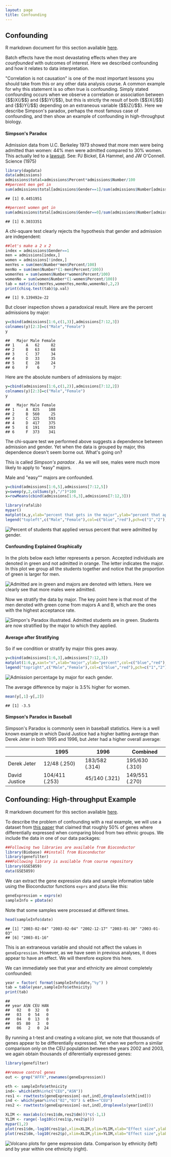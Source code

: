 ```yaml
---
layout: page
title: Confounding
---
```




## Confounding

R markdown document for this section available [here](https://github.com/genomicsclass/labs/tree/master/course3/confounding.Rmd).

Batch effects have the most devastating effects when they are _counfounded_ with outcomes of interest. Here we described confounding and how it relates to data interpretation.

"Correlation is not causation" is one of the most important lessons you should take from this or any other data analysis course. A common example for why this statement is so often true is confounding. Simply stated confounding occurs when we observe a correlation or association between {$$}X{/$$} and {$$}Y{/$$}, but  this is strictly the result of both {$$}X{/$$} and {$$}Y{/$$} depending on an extraneous variable {$$}Z{/$$}. Here we describe Simpson's paradox, perhaps the most famous case of confounding, and then show an example of confounding in high-throughput biology.

#### Simpson's Paradox

Admission data from U.C. Berkeley 1973 showed that more men were being admitted than women: 44% men were admitted compared to 30% women. This actually led to a [lawsuit](http://en.wikipedia.org/wiki/Simpson%27s_paradox#Berkeley_gender_bias_case). See: PJ Bickel, EA Hammel, and JW O'Connell. Science (1975)



```r
library(dagdata)
data(admissions)
admissions$total=admissions$Percent*admissions$Number/100
##percent men get in
sum(admissions$total[admissions$Gender==1]/sum(admissions$Number[admissions$Gender==1]))
```

```
## [1] 0.4451951
```

```r
##percent women get in
sum(admissions$total[admissions$Gender==0]/sum(admissions$Number[admissions$Gender==0]))
```

```
## [1] 0.3033351
```

A chi-square test clearly rejects the hypothesis that gender and admission are independent:

```r
##let's make a 2 x 2
index = admissions$Gender==1
men = admissions[index,]
women = admissions[!index,]
menYes = sum(men$Number*men$Percent/100)
menNo = sum(men$Number*(1-men$Percent/100))
womenYes = sum(women$Number*women$Percent/100)
womenNo = sum(women$Number*(1-women$Percent/100))
tab = matrix(c(menYes,womenYes,menNo,womenNo),2,2)
print(chisq.test(tab)$p.val)
```

```
## [1] 9.139492e-22
```

But closer inspection shows a paradoxical result. Here are the percent admissions by major:

```r
y=cbind(admissions[1:6,c(1,3)],admissions[7:12,3])
colnames(y)[2:3]=c("Male","Female")
y
```

```
##   Major Male Female
## 1     A   62     82
## 2     B   63     68
## 3     C   37     34
## 4     D   33     35
## 5     E   28     24
## 6     F    6      7
```


Here are the absolute numbers of admissions by major:

```r
y=cbind(admissions[1:6,c(1,2)],admissions[7:12,2])
colnames(y)[2:3]=c("Male","Female")
y
```

```
##   Major Male Female
## 1     A  825    108
## 2     B  560     25
## 3     C  325    593
## 4     D  417    375
## 5     E  191    393
## 6     F  373    341
```

The chi-square test we performed above suggests a dependence between admission and gender. Yet when the data is grouped by major, this dependence doesn't seem borne out.  What's going on? 

This is called _Simpson's paradox_ .
As we will see, males were much more likely to apply to "easy" majors. 

Male and "easy"" majors are confounded. 

```r
y=cbind(admissions[1:6,5],admissions[7:12,5])
y=sweep(y,2,colSums(y),"/")*100
x=rowMeans(cbind(admissions[1:6,3],admissions[7:12,3]))

library(rafalib)
mypar()
matplot(x,y,xlab="percent that gets in the major",ylab="percent that applies to major",col=c("blue","red"),cex=1.5)
legend("topleft",c("Male","Female"),col=c("blue","red"),pch=c("1","2"),box.lty=0)
```

![Percent of students that applied versus percent that were admitted by gender.](images/R/confounding-tmp-hard_major_confounding-1.png) 


#### Confounding Explained Graphically


In the plots below each letter represents a person. Accepted individuals are denoted in green and not admitted in orange. The letter indicates the major. In this plot we group all the students together and notice that the proportion of green is larger for men.


![Admitted are in green and majors are denoted with letters. Here we clearly see that more males were admitted.](images/R/confounding-tmp-simpsons_paradox_illustration-1.png) 

Now we stratify the data by major. The key point here is that most of the men denoted with green come from majors A and B, which are the ones with the highest acceptance rate. 


![Simpon's Paradox illustrated. Admitted students are in green. Students are now stratified by the major to which they applied.](images/R/confounding-tmp-simpsons_paradox_illustration2-1.png) 

#### Average after Stratifying

So if we condition or stratify by major this goes away. 

```r
y=cbind(admissions[1:6,3],admissions[7:12,3])
matplot(1:6,y,xaxt="n",xlab="major",ylab="percent",col=c("blue","red"),cex=1.5)
legend("topright",c("Male","Female"),col=c("blue","red"),pch=c("1","2"),box.lty=0,cex=0.75)
```

![Admission percentage by major for each gender.](images/R/confounding-tmp-admission_by_major-1.png) 

The average difference by major is 3.5% higher for women.


```r
mean(y[,1]-y[,2])
```

```
## [1] -3.5
```

#### Simpson's Paradox in Baseball

Simpson's Paradox is commonly seen in baseball statistics. Here is a well known example in which David Justice had a higher batting average than Derek Jeter in both 1995 and 1996, but Jeter had a higher overall average:

|               | 1995           | 1996           | Combined        |
| ------------- | -------------- | -------------- | --------------- |
| Derek Jeter   | 12/48 (.250)   | 183/582 (.314) | 195/630 (.310)  |
| David Justice | 104/411 (.253) | 45/140 (.321)  | 149/551 (.270)  |


<a name="genomics"></a>

## Confounding: High-throughput Example

R markdown document for this section available [here](https://github.com/genomicsclass/labs/tree/master/course3/confounding.Rmd).

To describe the problem of confounding with a real example, we will use a dataset from [this paper](http://www.ncbi.nlm.nih.gov/pubmed/17206142) that claimed that roughly 50% of genes where differentially expressed when comparing blood from two ethnic groups. We include the data in one of our data packages:


```r
##Following two libraries are available from Bioconductor
library(Biobase) ##install from Bioconductor
library(genefilter) 
###Following library is available from course repository
library(GSE5859) 
data(GSE5859)
```

We can extract the gene expression data and sample information table using the Bioconductor functions `exprs` and `pData` like this:


```r
geneExpression = exprs(e)
sampleInfo = pData(e)
```

Note that some samples were processed at different times.


```r
head(sampleInfo$date)
```

```
## [1] "2003-02-04" "2003-02-04" "2002-12-17" "2003-01-30" "2003-01-03"
## [6] "2003-01-16"
```

This is an extraneous variable and should not affect the values in `geneExpression`. However, as we have seen in previous analyses, it does appear to have an effect. We will therefore explore this here.

We can immediately see that year and ethnicity are almost completely confounded:


```r
year = factor( format(sampleInfo$date,"%y") )
tab = table(year,sampleInfo$ethnicity)
print(tab)
```

```
##     
## year ASN CEU HAN
##   02   0  32   0
##   03   0  54   0
##   04   0  13   0
##   05  80   3   0
##   06   2   0  24
```

By running a t-test and creating a volcano plot, we note that thousands of genes appear to be differentially expressed. Yet when we perform a similar comparison only on the CEU population between the years 2002 and 2003, we again obtain thousands of diferentially expressed genes:



```r
library(genefilter)

##remove control genes
out <- grep("AFFX",rownames(geneExpression))

eth <- sampleInfo$ethnicity
ind<- which(eth%in%c("CEU","ASN"))
res1 <- rowttests(geneExpression[-out,ind],droplevels(eth[ind]))
ind <- which(year%in%c("02","03") & eth=="CEU")
res2 <- rowttests(geneExpression[-out,ind],droplevels(year[ind]))

XLIM <- max(abs(c(res1$dm,res2$dm)))*c(-1,1)
YLIM <- range(-log10(c(res1$p,res2$p)))
mypar(1,2)
plot(res1$dm,-log10(res1$p),xlim=XLIM,ylim=YLIM,xlab="Effect size",ylab="-log10(p-value)",main="Populations")
plot(res2$dm,-log10(res2$p),xlim=XLIM,ylim=YLIM,xlab="Effect size",ylab="-log10(p-value)",main="2003 v 2002")
```

![Volcano plots for gene expression data. Comparison by ethnicity (left) and by year within one ethnicity (right).](images/R/confounding-tmp-volcano_plots-1.png) 

